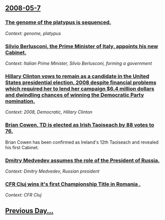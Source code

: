## [2008-05-7](/news/2008/05/7/index.md)

### [ The genome of the platypus is sequenced. ](/news/2008/05/7/the-genome-of-the-platypus-is-sequenced.md)
_Context: genome, platypus_

### [ Silvio Berlusconi, the Prime Minister of Italy, appoints his new Cabinet. ](/news/2008/05/7/silvio-berlusconi-the-prime-minister-of-italy-appoints-his-new-cabinet.md)
_Context: Italian Prime Minister, Silvio Berlusconi, forming a government_

### [ Hillary Clinton vows to remain as a candidate in the United States presidential election, 2008 despite financial problems which required her to lend her campaign $6.4 million dollars and dwindling chances of winning the Democratic Party nomination. ](/news/2008/05/7/hillary-clinton-vows-to-remain-as-a-candidate-in-the-united-states-presidential-election-2008-despite-financial-problems-which-required-he.md)
_Context: 2008, Democratic, Hillary Clinton_

### [ Brian Cowen, TD is elected as Irish Taoiseach by 88 votes to 76. ](/news/2008/05/7/brian-cowen-td-is-elected-as-irish-taoiseach-by-88-votes-to-76.md)
Brian Cowen has been confirmed as Ireland&#39;s 12th Taoiseach and revealed his first Cabinet.

### [ Dmitry Medvedev assumes the role of the President of Russia. ](/news/2008/05/7/dmitry-medvedev-assumes-the-role-of-the-president-of-russia.md)
_Context: Dmitry Medvedev, Russian president_

### [ CFR Cluj wins it's first Championship Title in Romania .](/news/2008/05/7/cfr-cluj-wins-it-s-first-championship-title-in-romania.md)
_Context: CFR Cluj_

## [Previous Day...](/news/2008/05/6/index.md)

